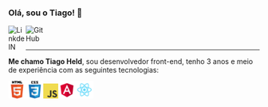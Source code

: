 ### Olá, sou o Tiago! :call_me_hand:

<a target="_blank" href="https://www.linkedin.com/in/tiago-held/"> <img align="left" alt="LinkdeIN" width="35px" src="https://cdn.jsdelivr.net/npm/simple-icons@v3/icons/linkedin.svg" /></a><a target="_blank" href="https://github.com/TiagoHeld"> <img align="left" alt="GitHub" width="35px" src="https://cdn.jsdelivr.net/npm/simple-icons@v3/icons/github.svg" /></a><br/><br/>

***

**Me chamo Tiago Held**, sou desenvolvedor front-end, tenho 3 anos e meio de experiência com as seguintes tecnologias:

<code><img height="35" src="https://raw.githubusercontent.com/github/explore/80688e429a7d4ef2fca1e82350fe8e3517d3494d/topics/html/html.png"></code><code><img height="35" src="https://raw.githubusercontent.com/github/explore/80688e429a7d4ef2fca1e82350fe8e3517d3494d/topics/css/css.png"></code><code><img height="30" src="https://raw.githubusercontent.com/github/explore/80688e429a7d4ef2fca1e82350fe8e3517d3494d/topics/javascript/javascript.png"></code><code><img height="35" src="https://raw.githubusercontent.com/github/explore/80688e429a7d4ef2fca1e82350fe8e3517d3494d/topics/angular/angular.png"></code><code><img height="35" src="https://raw.githubusercontent.com/github/explore/80688e429a7d4ef2fca1e82350fe8e3517d3494d/topics/react/react.png"></code>

















#### 































